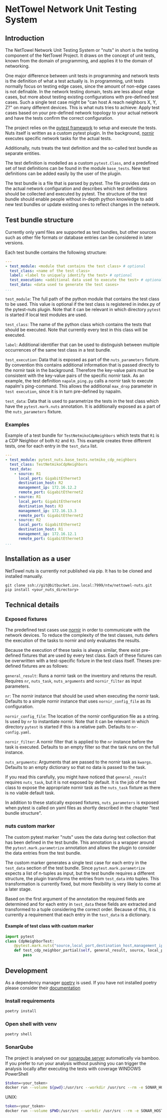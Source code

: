 # NetTowel Network Unit Testing System

## Introduction

The NetTowel Network Unit Testing System or "nuts" in short is the testing component of the NetTowel Project.
It draws on the concept of unit tests, known from the domain of programming, and applies it to the domain of networking.

One major difference between unit tests in programming and 
network tests is the definition of what a test actually is. 
In programming, unit tests normally focus on testing edge cases, 
since the amount of non-edge cases is not definable.
In the network testing domain, tests are less about edge cases, but more about testing existing configurations with 
pre-defined test cases. Such a single test case might be "can host A reach neighbors X, Y, Z?" on many different devices. 
This is what nuts tries to achieve:
Apply test cases based on your pre-defined network topology to your actual network and have the tests confirm
the correct configuration.

The project relies on the [pytest framework](https://docs.pytest.org/) to setup and execute the tests. 
Nuts itself is written as a custom pytest plugin. In the background, [nornir](https://nornir.readthedocs.io/) 
executes specific network tasks for the actual tests.

Additionally, nuts treats the test definition and the so-called test bundle as separate entities.

The test definition is modelled as a custom `pytest.Class`, and a predefined set of test definitions can be found 
in the module `base_tests`. New test definitions can be added easily by the user of the plugin.

The test bundle is a file that is parsed by pytest. The file provides data on the actual network configuration and 
describes which test definitions should be collected and executed by pytest. 
The structure of the test bundle should enable people without in-depth python knowledge to add new test bundles 
or update existing ones to reflect changes in the network. 

## Test bundle structure

Currently only yaml files are supported as test bundles, 
but other sources such as other file formats or database entries can be considered in later versions.

Each test bundle contains the following structure:
```yaml
---
- test_module: <module that contains the test class> # optional
  test_class: <name of the test class>
  label: <label to uniquely identify the test> # optional 
  test_execution: <additional data used to execute the test> # optional
  test_data: <data used to generate the test cases>
...
```
`test_module`: The full path of the python module that contains the test class to be used.
This value is optional if the test class is registered in index.py of the pytest-nuts plugin.
Note that it can be relevant in which directory `pytest` is started if local test modules are used.

`test_class`: The name of the python class which contains the tests that should be executed.
Note that currently every test in this class will be executed.

`label`: Additional identifier that can be used to distinguish between multiple occurrences of the same 
 test class in a test bundle.

`test_execution`: Data that is exposed as part of the `nuts_parameters` fixture. 
By convention this contains additional information that is passed directly to the nornir task in the background. 
Therefore the key-value pairs must be consistent with the key-value pairs of the specific nornir task. 
As an example, the test definition `napalm_ping.py` calls a nornir task to execute napalm's ping-command. 
This allows the additional `max_drop` parameter in `test execution`, since it is in turn pre-defined by napalm.

`test_data`: Data that is used to parametrize the tests in the test class which have the `pytest.mark.nuts` annotation.
It is additionally exposed as a part of the `nuts_parameters` fixture.

### Examples
Example of a test bundle for `TestNetmikoCdpNeighbors` which tests that `R1` is a CDP Neighbor of both `R2` and `R3`.
This example creates three different tests, one for each entry in the `test_data` list.

```yaml
---
- test_module: pytest_nuts.base_tests.netmiko_cdp_neighbors
  test_class: TestNetmikoCdpNeighbors
  test_data:
    - source: R1
      local_port: GigabitEthernet3
      destination_host: R2
      management_ip: 172.16.12.2
      remote_port: GigabitEthernet2
    - source: R1
      local_port: GigabitEthernet4
      destination_host: R3
      management_ip: 172.16.13.3
      remote_port: GigabitEthernet2
    - source: R2
      local_port: GigabitEthernet2
      destination_host: R1
      management_ip: 172.16.12.1
      remote_port: GigabitEthernet3
...
```

## Installation as a user
NetTowel nuts is currently not published via pip. It has to be cloned and installed manually.

```
git clone ssh://git@bitbucket.ins.local:7999/ntw/nettowel-nuts.git
pip install <your_nuts_directory>
```

## Technical details

### Exposed fixtures
The predefined test cases use [nornir](https://nornir.readthedocs.io/en/latest/) in order to 
communicate with the network devices.
To reduce the complexity of the test classes, nuts defers the execution of the tasks to nornir and 
only evaluates the results.

Because the execution of these tasks is always similar, there exist pre-defined fixtures that are used by every 
test class. Each of these fixtures can be overwritten with a test-specific fixture in the test class itself. 
Theses pre-defined fixtures are as follows:

`general_result`: Runs a nornir task on the inventory and returns the result. 
Requires `nr`, `nuts_task`, `nuts_arguments` and `nornir_filter` as input parameters.
 
`nr`: The nornir instance that should be used when executing the nornir task.
Defaults to a simple nornir instance that uses `nornir_config_file` as its configuration.

`nornir_config_file`: The location of the nornir configuration file as a string. Is used by `nr` to instantiate nornir.
Note that it can be relevant in which directory `pytest` is started if this is a relative path.
Defaults to `nr-config.yaml`.

`nornir_filter`: A nornir filter that is applied to the `nr` instance before the task is executed.
Defaults to an empty filter so that the task runs on the full instance. 

`nuts_arguments`: Arguments that are passed to the nornir task as `kwargs`.  
Defaults to an empty dictionary so that no data is passed to the task.

If you read this carefully, you might have noticed that `general_result` requires `nuts_task`, but it is not exposed by default.
It is the job of the test class to expose the appropriate nornir task as the `nuts_task` fixture as there is no viable default task.

In addition to these statically exposed fixtures, `nuts_parameters` is exposed when pytest is called on yaml files as 
shortly described in the chapter "test bundle structure".

### nuts custom marker
The custom pytest marker "nuts" uses the data during test collection that has been defined in the test bundle.
This annotation is a wrapper around the `pytest.mark.parametrize` annotation and allows the plugin to 
consider the data entries from the test bundle.

The custom marker generates a single test case for each entry in the `test_data` section of the test bundle.
Since `pytest.mark.parametrize` expects a list of n-tuples as input, but the test bundle requires a different structure, 
the plugin transforms the entries from `test_data` into tuples.
This transformation is currently fixed, but more flexibility is very likely to come at a later stage.

Based on the first argument of the annotation the required fields are determined and for each entry in `test_data`
these fields are extracted and transformed to a tuple considering the correct order.
Because of this, it is currently a requirement that each entry in the `test_data` is a dictionary.

#### Example of test class with custom marker
```python
import pytest
class CdpNeighborTest:
    @pytest.mark.nuts("source,local_port,destination_host,management_ip,remote_port", "placeholder")
    def test_cdp_neighbor_partial(self, general_result, source, local_port, destination_host, remote_port):
        pass
```



## Development
As a dependency manager [poetry](https://python-poetry.org/) is used.
If you have not installed poetry please consider their [documentation](https://python-poetry.org/docs/#installation)

### Install requirements

```bash
poetry install
```

### Open shell with venv

```bash
poetry shell
```

### SonarQube
The project is analysed on our [sonarqube server](sonarqube.ins.work) automatically via bamboo.
If you prefer to run your analysis without pushing you can trigger the analysis locally after executing the tests with coverage
WINDOWS PowerShell
```bash
$token=<your_token>
docker run --volume ${pwd}:/usr/src --workdir /usr/src --rm -e SONAR_HOST_URL="https://sonarqube.ins.work" -e SONAR_LOGIN=$token sonarsource/sonar-scanner-cli "-Dsonar.projectKey=nettowel-nuts" "-Dsonar.branch.name=$(git rev-parse --abbrev-ref HEAD)" "-Dsonar.python.coverage.reportPaths=/usr/src/test-reports/coverage.xml"
```
UNIX:
```bash
token=<your_token>
docker run --volume $PWD:/usr/src --workdir /usr/src --rm -e SONAR_HOST_URL="https://sonarqube.ins.work" -e SONAR_LOGIN=$token sonarsource/sonar-scanner-cli -Dsonar.projectKey=nettowel-nuts -Dsonar.branch.name=$(git rev-parse --abbrev-ref HEAD) -Dsonar.python.coverage.reportPaths=/usr/src/test-reports/coverage.xml
```
